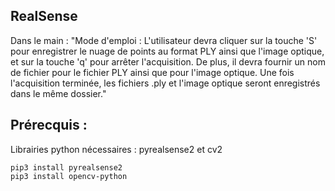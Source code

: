 ## RealSense
Dans le main :
"Mode d'emploi : L'utilisateur devra cliquer sur la touche 'S' pour enregistrer le nuage de points au format PLY ainsi que l'image optique,
et sur la touche 'q' pour arrêter l'acquisition. De plus, il devra fournir un nom de fichier pour le fichier PLY ainsi que pour l'image optique. Une fois l'acquisition terminée, les fichiers .ply et l'image optique seront enregistrés dans le même dossier."

## Prérecquis :
Librairies python nécessaires : pyrealsense2 et cv2
```console
pip3 install pyrealsense2
pip3 install opencv-python
```
